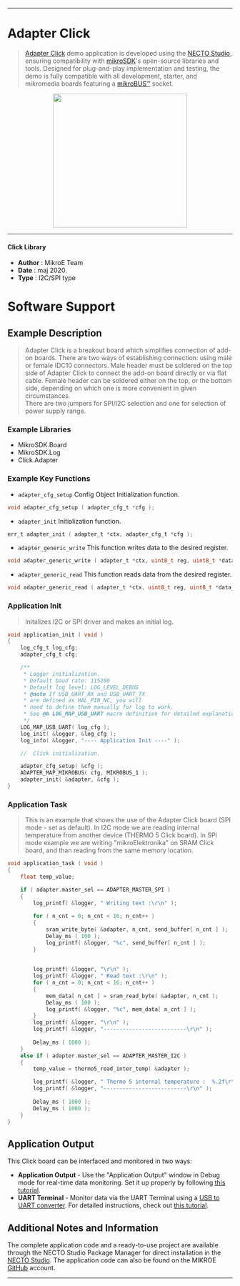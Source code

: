
---
# Adapter Click

> [Adapter Click](https://www.mikroe.com/?pid_product=MIKROE-1432) demo application is developed using
the [NECTO Studio](https://www.mikroe.com/necto), ensuring compatibility with [mikroSDK](https://www.mikroe.com/mikrosdk)'s
open-source libraries and tools. Designed for plug-and-play implementation and testing, the demo is fully compatible with
all development, starter, and mikromedia boards featuring a [mikroBUS&trade;](https://www.mikroe.com/mikrobus) socket.

<p align="center">
  <img src="https://www.mikroe.com/?pid_product=MIKROE-1432&image=1" height=300px>
</p>

---

#### Click Library

- **Author**        : MikroE Team
- **Date**          : maj 2020.
- **Type**          : I2C/SPI type

# Software Support

## Example Description

> Adapter Click is a breakout board which simplifies connection of add-on boards. 
> There are two ways of establishing connection: using male or female IDC10 connectors. 
> Male header must be soldered on the top side of Adapter Click to connect the add-on board 
> directly or via flat cable. Female header can be soldered either on the top, or the bottom 
> side, depending on which one is more convenient in given circumstances.  
> There are two jumpers for SPI/I2C selection and one for selection of power supply range.

### Example Libraries

- MikroSDK.Board
- MikroSDK.Log
- Click.Adapter

### Example Key Functions

- `adapter_cfg_setup` Config Object Initialization function. 
```c
void adapter_cfg_setup ( adapter_cfg_t *cfg );
``` 
 
- `adapter_init` Initialization function. 
```c
err_t adapter_init ( adapter_t *ctx, adapter_cfg_t *cfg );
```

- `adapter_generic_write` This function writes data to the desired register. 
```c
void adapter_generic_write ( adapter_t *ctx, uint8_t reg, uint8_t *data_buf, uint8_t len );
```
 
- `adapter_generic_read` This function reads data from the desired register. 
```c
void adapter_generic_read ( adapter_t *ctx, uint8_t reg, uint8_t *data_buf, uint8_t len );
```

### Application Init

> Initalizes I2C or SPI driver and makes an initial log. 

```c
void application_init ( void )
{
    log_cfg_t log_cfg;
    adapter_cfg_t cfg;

    /** 
     * Logger initialization.
     * Default baud rate: 115200
     * Default log level: LOG_LEVEL_DEBUG
     * @note If USB_UART_RX and USB_UART_TX 
     * are defined as HAL_PIN_NC, you will 
     * need to define them manually for log to work. 
     * See @b LOG_MAP_USB_UART macro definition for detailed explanation.
     */
    LOG_MAP_USB_UART( log_cfg );
    log_init( &logger, &log_cfg );
    log_info( &logger, "---- Application Init ----" );

    //  Click initialization.

    adapter_cfg_setup( &cfg );
    ADAPTER_MAP_MIKROBUS( cfg, MIKROBUS_1 );
    adapter_init( &adapter, &cfg );
}
```

### Application Task

> This is an example that shows the use of the Adapter Click board (SPI mode -  set as default). 
> In I2C mode we are reading internal temperature from another device (THERMO 5 Click board).
> In SPI mode example we are writing "mikroElektronika" on SRAM Click board, 
> and than reading from the same memory location.

```c
void application_task ( void )
{
    float temp_value;

    if ( adapter.master_sel == ADAPTER_MASTER_SPI )
    {
        log_printf( &logger, " Writing text :\r\n" );
   
        for ( n_cnt = 0; n_cnt < 16; n_cnt++ )
        {
            sram_write_byte( &adapter, n_cnt, send_buffer[ n_cnt ] );
            Delay_ms ( 100 );
            log_printf( &logger, "%c", send_buffer[ n_cnt ] );
        }
    
    
        log_printf( &logger, "\r\n" );
        log_printf( &logger, " Read text :\r\n" );
        for ( n_cnt = 0; n_cnt < 16; n_cnt++ )
        {
            mem_data[ n_cnt ] = sram_read_byte( &adapter, n_cnt );
            Delay_ms ( 100 );
            log_printf( &logger, "%c", mem_data[ n_cnt ] );
        }   
        log_printf( &logger, "\r\n" );
        log_printf( &logger, "--------------------------\r\n" );
    
        Delay_ms ( 1000 );
    }
    else if ( adapter.master_sel == ADAPTER_MASTER_I2C )
    {
        temp_value = thermo5_read_inter_temp( &adapter );

        log_printf( &logger, " Thermo 5 internal temperature :  %.2f\r\n", temp_value );
        log_printf( &logger, "--------------------------\r\n" );
    
        Delay_ms ( 1000 );
        Delay_ms ( 1000 );
    }
}
```

## Application Output

This Click board can be interfaced and monitored in two ways:
- **Application Output** - Use the "Application Output" window in Debug mode for real-time data monitoring.
Set it up properly by following [this tutorial](https://www.youtube.com/watch?v=ta5yyk1Woy4).
- **UART Terminal** - Monitor data via the UART Terminal using
a [USB to UART converter](https://www.mikroe.com/click/interface/usb?interface*=uart,uart). For detailed instructions,
check out [this tutorial](https://help.mikroe.com/necto/v2/Getting%20Started/Tools/UARTTerminalTool).

## Additional Notes and Information

The complete application code and a ready-to-use project are available through the NECTO Studio Package Manager for 
direct installation in the [NECTO Studio](https://www.mikroe.com/necto). The application code can also be found on
the MIKROE [GitHub](https://github.com/MikroElektronika/mikrosdk_click_v2) account.

---
